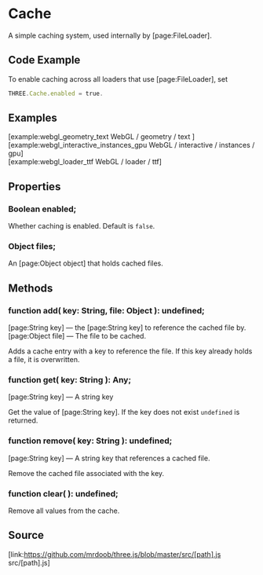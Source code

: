 # Cache

A simple caching system, used internally by [page:FileLoader].

## Code Example

To enable caching across all loaders that use [page:FileLoader], set

  
```ts  
THREE.Cache.enabled = true.  
```  

## Examples

[example:webgl_geometry_text WebGL / geometry / text ]  
[example:webgl_interactive_instances_gpu WebGL / interactive / instances /
gpu]  
[example:webgl_loader_ttf WebGL / loader / ttf]

## Properties

###  Boolean enabled;

Whether caching is enabled. Default is `false`.

###  Object files;

An [page:Object object] that holds cached files.

## Methods

###  function add( key: String, file: Object ): undefined;

[page:String key] — the [page:String key] to reference the cached file by.  
[page:Object file] — The file to be cached.  
  
Adds a cache entry with a key to reference the file. If this key already holds
a file, it is overwritten.

###  function get( key: String ): Any;

[page:String key] — A string key  
  
Get the value of [page:String key]. If the key does not exist `undefined` is
returned.

###  function remove( key: String ): undefined;

[page:String key] — A string key that references a cached file.  
  
Remove the cached file associated with the key.

###  function clear( ): undefined;

Remove all values from the cache.

## Source

[link:https://github.com/mrdoob/three.js/blob/master/src/[path].js
src/[path].js]

